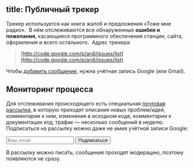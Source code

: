 title: Публичный трекер
---
Трекер используется как книга жалоб и предложения «Тоже мне радио».  В нём
отслеживаются все обнаруженные **ошибки и пожелания**, касающиеся программного
обеспечения станции, сайта, оформления и всего остального.  Адрес трекера:

> [http://code.google.com/p/ardj/issues/list](http://code.google.com/p/ardj/issues/list)

Чтобы [добавить сообщение][add], нужна учётная запись Google (или Gmail).


## Мониторинг процесса

Для отслеживания происходящего есть специальная [почтовая рассылка][group], в
которую приходят описания новых проблем/идей, комментарии к ним, изменения в
исходном коде, комментарии к документации итд; трафик — несколько сообщений в
неделю.  Подписаться на рассылку можно даже не имея учётной записи Google:

<form action="http://groups.google.com/group/ardj-devel/boxsubscribe">
<input type="text" name="email" placeholder="Ваш email"/> <input type="submit" value="Подписаться"/>
</form>

В рассылку можно писа́́ть; сообщения проходят модерацию, поэтому появляются не
сразу.

[add]: http://code.google.com/p/ardj/issues/entry
[group]: http://groups.google.com/group/ardj-devel
